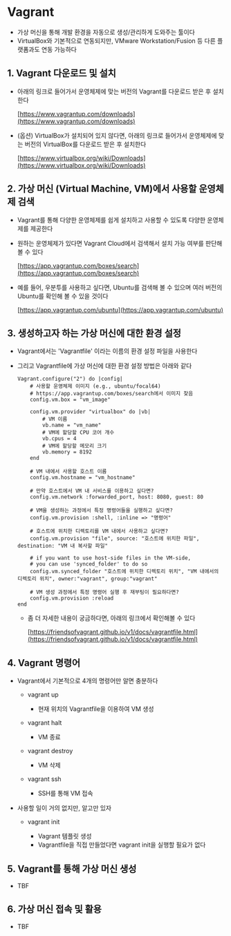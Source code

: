 # Vagrant

- 가상 머신을 통해 개발 환경을 자동으로 생성/관리하게 도와주는 툴이다
- VirtualBox와 기본적으로 연동되지만, VMware Workstation/Fusion 등 다른 플랫폼과도 연동 가능하다

## 1. Vagrant 다운로드 및 설치

- 아래의 링크로 들어가서 운영체제에 맞는 버전의 Vagrant를 다운로드 받은 후 설치한다

  [https://www.vagrantup.com/downloads](https://www.vagrantup.com/downloads)

- (옵션) VirtualBox가 설치되어 있지 않다면, 아래의 링크로 들어가서 운영체제에 맞는 버전의 VirtualBox를 다운로드 받은 후 설치한다

  [https://www.virtualbox.org/wiki/Downloads](https://www.virtualbox.org/wiki/Downloads)

## 2. 가상 머신 (Virtual Machine, VM)에서 사용할 운영체제 검색

- Vagrant를 통해 다양한 운영체제를 쉽게 설치하고 사용할 수 있도록 다양한 운영체제를 제공한다
- 원하는 운영체제가 있다면 Vagrant Cloud에서 검색해서 설치 가능 여부를 판단해볼 수 있다

  [https://app.vagrantup.com/boxes/search](https://app.vagrantup.com/boxes/search)

- 예를 들어, 우분투를 사용하고 싶다면, Ubuntu를 검색해 볼 수 있으며 여러 버전의 Ubuntu를 확인해 볼 수 있을 것이다
    
  [https://app.vagrantup.com/ubuntu](https://app.vagrantup.com/ubuntu)

## 3. 생성하고자 하는 가상 머신에 대한 환경 설정

- Vagrant에서는 'Vagrantfile' 이라는 이름의 환경 설정 파일을 사용한다
- 그리고 Vagrantfile에 가상 머신에 대한 환경 설정 방법은 아래와 같다

    ```
    Vagrant.configure("2") do |config|
        # 사용할 운영체제 이미지 (e.g., ubuntu/focal64)
        # https://app.vagrantup.com/boxes/search에서 이미지 찾음
        config.vm.box = "vm_image"

        config.vm.provider "virtualbox" do |vb|
            # VM 이름
            vb.name = "vm_name"
            # VM에 할당할 CPU 코어 개수
            vb.cpus = 4
            # VM에 할당할 메모리 크기
            vb.memory = 8192
        end

        # VM 내에서 사용할 호스트 이름
        config.vm.hostname = "vm_hostname"

        # 만약 호스트에서 VM 내 서비스를 이용하고 싶다면?
        config.vm.network :forwarded_port, host: 8080, guest: 80

        # VM을 생성하는 과정에서 특정 명령어들을 실행하고 싶다면?
        config.vm.provision :shell, :inline => "명령어"

        # 호스트에 위치한 디렉토리를 VM 내에서 사용하고 싶다면?
        config.vm.provision "file", source: "호스트에 위치한 파일", destination: "VM 내 복사할 파일"

        # if you want to use host-side files in the VM-side,
        # you can use 'synced_folder' to do so
        config.vm.synced_folder "호스트에 위치한 디렉토리 위치", "VM 내에서의 디렉토리 위치", owner:"vagrant", group:"vagrant"

        # VM 생성 과정에서 특정 명령어 실행 후 재부팅이 필요하다면?
        config.vm.provision :reload
    end
    ```

    - 좀 더 자세한 내용이 궁금하다면, 아래의 링크에서 확인해볼 수 있다

        [https://friendsofvagrant.github.io/v1/docs/vagrantfile.html](https://friendsofvagrant.github.io/v1/docs/vagrantfile.html)

## 4. Vagrant 명령어

- Vagrant에서 기본적으로 4개의 명령어만 알면 충분하다

  - vagrant up

      - 현재 위치의 Vagrantfile을 이용하여 VM 생성

  - vagrant halt

      - VM 종료

  - vagrant destroy

      - VM 삭제

  - vagrant ssh

      - SSH를 통해 VM 접속

- 사용할 일이 거의 없지만, 알고만 있자

  - vagrant init

    - Vagrant 템플릿 생성
    - Vagrantfile을 직접 만들었다면 vagrant init을 실행할 필요가 없다

## 5. Vagrant를 통해 가상 머신 생성

  - TBF

## 6. 가상 머신 접속 및 활용

  - TBF
